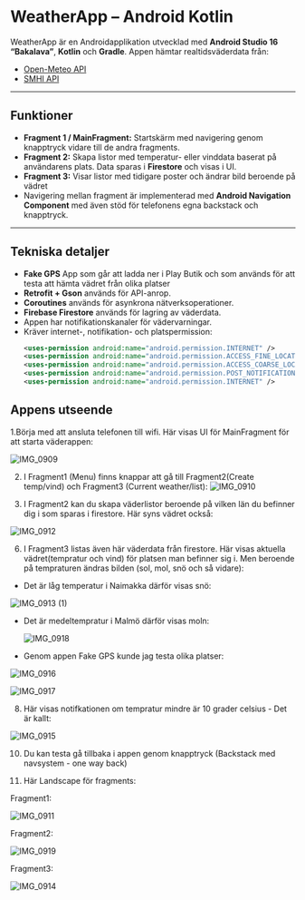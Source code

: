 # WeatherApp – Android Kotlin

WeatherApp är en Androidapplikation utvecklad med **Android Studio 16 “Bakalava”**, **Kotlin** och **Gradle**. Appen hämtar realtidsväderdata från:

- [Open-Meteo API](https://open-meteo.com/en/docs)  
- [SMHI API](https://www.smhi.se/data/sok-oppna-data-i-utforskaren/se-acmf-meteorologiska-observationer-vindhastighet-timvarde)

---

## Funktioner

- **Fragment 1 / MainFragment:** Startskärm med navigering genom knapptryck vidare till de andra fragments.  
- **Fragment 2:** Skapa listor med temperatur- eller vinddata baserat på användarens plats. Data sparas i **Firestore** och visas i UI.  
- **Fragment 3:** Visar listor med tidigare poster och ändrar bild beroende på vädret
- Navigering mellan fragment är implementerad med **Android Navigation Component** med även stöd för telefonens egna backstack och knapptryck.

---

## Tekniska detaljer
- **Fake GPS** App som går att ladda ner i Play Butik och som används för att testa att hämta vädret från olika platser
- **Retrofit + Gson** används för API-anrop.  
- **Coroutines** används för asynkrona nätverksoperationer.  
- **Firebase Firestore** används för lagring av väderdata.  
- Appen har notifikationskanaler för vädervarningar.  
- Kräver internet-, notifikation- och platspermission:  
  ```xml
  <uses-permission android:name="android.permission.INTERNET" />
  <uses-permission android:name="android.permission.ACCESS_FINE_LOCATION" />
  <uses-permission android:name="android.permission.ACCESS_COARSE_LOCATION" />
  <uses-permission android:name="android.permission.POST_NOTIFICATIONS" />
  <uses-permission android:name="android.permission.INTERNET" />

## Appens utseende

1.Börja med att ansluta telefonen till wifi.  Här visas UI för MainFragment för att starta väderappen:

![IMG_0909](https://github.com/user-attachments/assets/073b316a-d144-44ff-9cb5-3ce96c2f6cbd)






2. I Fragment1 (Menu) finns knappar att gå till Fragment2(Create temp/vind) och Fragment3 (Current weather/list):
  ![IMG_0910](https://github.com/user-attachments/assets/0aa7a82f-cef8-4dc7-94bd-ca9a97c9602b)



4. I Fragment2 kan du skapa väderlistor beroende på vilken län du befinner dig i som sparas i firestore. Här syns vädret också:

  ![IMG_0912](https://github.com/user-attachments/assets/14048e47-001b-4471-a69b-43229b2c904f)

6. I Fragment3 listas även här väderdata från firestore. Här visas aktuella vädret(tempratur och vind) för platsen man befinner sig i. Men beroende på tempraturen ändras bilden (sol, mol, snö och så vidare):

- Det är låg temperatur i Naimakka därför visas snö:

![IMG_0913 (1)](https://github.com/user-attachments/assets/499d62f1-c212-4798-8751-29f6105a3349)


- Det är medeltempratur i Malmö därför visas moln:

  ![IMG_0918](https://github.com/user-attachments/assets/30e5038f-256c-43f9-8079-89746bd80bcd)

  

- Genom appen Fake GPS kunde jag testa olika platser:

![IMG_0916](https://github.com/user-attachments/assets/7e69b335-921b-43a5-958e-35476cafc0e5)

![IMG_0917](https://github.com/user-attachments/assets/edf0974b-42fd-47ad-b9c6-0d0dce865edd)



8. Här visas notifkationen om tempratur mindre är 10 grader celsius - Det är kallt:

 ![IMG_0915](https://github.com/user-attachments/assets/a80e9c64-8a8b-4473-8726-71a647c2dbb7)

    
10. Du kan testa gå tillbaka i appen genom knapptryck (Backstack med navsystem - one way back)
      
12. Här Landscape för fragments:

Fragment1:

![IMG_0911](https://github.com/user-attachments/assets/cad978e1-d006-4052-8d1a-ed5fc0f951af)

Fragment2:

![IMG_0919](https://github.com/user-attachments/assets/8a925f58-9e67-4aeb-8254-919f2f15a409)


Fragment3:

![IMG_0914](https://github.com/user-attachments/assets/0e562f19-4192-47c8-a39e-aa6195520bef)

  



  


